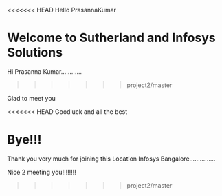 <<<<<<< HEAD
Hello PrasannaKumar

Welcome to Sutherland and Infosys Solutions
=======
Hi Prasanna Kumar............
>>>>>>> project2/master

Glad to meet you

<<<<<<< HEAD
Goodluck and all the best

Bye!!!
=======
Thank you very much for joining this Location Infosys Bangalore...............

Nice 2 meeting you!!!!!!!!
>>>>>>> project2/master
